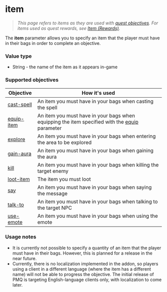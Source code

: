 # item

> _This page refers to items as they are used with [quest objectives](../objectives.md). For items used as quest rewards, see [Item (Rewards)](../parameters/item-rewards.md)._

The **item** parameter allows you to specify an item that the player must have in their bags in order to complete an objective.

### Value type

* String - the name of the item as it appears in-game

### Supported objectives

| Objective | How it's used |
|---|---|
| [cast-spell](../objectives/cast-spell.md) | An item you must have in your bags when casting the spell |
| [equip-item](../objectives/equip-item.md) | An item you must have in your bags when equipping the item specified with the [equip](../parameters/equip.md) parameter |
| [explore](../objectives/explore.md) | An item you must have in your bags when entering the area to be explored |
| [gain-aura](../objectives/gain-aura.md) | An item you must have in your bags when gaining the aura |
| [kill](../objectives/kill.md) | An item you must have in your bags when killing the target enemy |
| [loot-item](../objectives/loot-item.md) | The item you must loot |
| [say](../objectives/say.md) | An item you must have in your bags when saying the message |
| [talk-to](../objectives/talk-to.md) | An item you must have in your bags when talking to the target NPC |
| [use-emote](../objectives/use-emote.md) | An item you must have in your bags when using the emote |

### Usage notes

* It is currently not possible to specify a quantity of an item that the player must have in their bags. However, this is planned for a release in the near future.
* Currently, there is no localization implemented in the addon, so players using a client in a different language (where the item has a different name) will not be able to progress the objective. The initial release of PMQ is targeting English-language clients only, with localization to come later.
